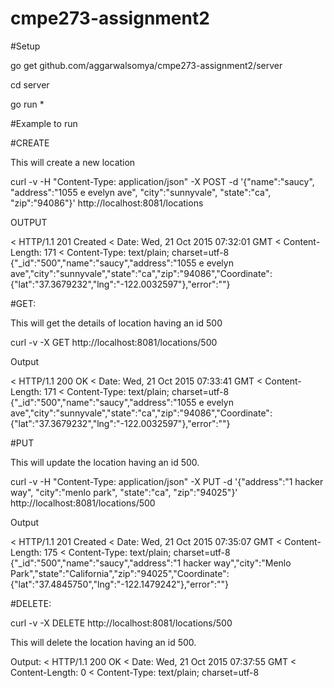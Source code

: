# cmpe273-assignment2


#Setup

go get github.com/aggarwalsomya/cmpe273-assignment2/server

cd server

go run *


#Example to run


#CREATE

This will create a new location

curl -v -H "Content-Type: application/json"  -X POST -d '{"name":"saucy", "address":"1055 e evelyn ave", "city":"sunnyvale", "state":"ca", "zip":"94086"}' http://localhost:8081/locations


OUTPUT

< HTTP/1.1 201 Created
< Date: Wed, 21 Oct 2015 07:32:01 GMT
< Content-Length: 171
< Content-Type: text/plain; charset=utf-8
{"_id":"500","name":"saucy","address":"1055 e evelyn ave","city":"sunnyvale","state":"ca","zip":"94086","Coordinate":{"lat":"37.3679232","lng":"-122.0032597"},"error":""}





#GET:

This will get the details of location having an id 500

curl -v -X GET http://localhost:8081/locations/500

Output

< HTTP/1.1 200 OK
< Date: Wed, 21 Oct 2015 07:33:41 GMT
< Content-Length: 171
< Content-Type: text/plain; charset=utf-8
{"_id":"500","name":"saucy","address":"1055 e evelyn ave","city":"sunnyvale","state":"ca","zip":"94086","Coordinate":{"lat":"37.3679232","lng":"-122.0032597"},"error":""}




#PUT

This will update the location having an id 500. 

curl -v -H "Content-Type: application/json"  -X PUT -d '{"address":"1 hacker way", "city":"menlo park", "state":"ca", "zip":"94025"}' http://localhost:8081/locations/500


Output

< HTTP/1.1 201 Created
< Date: Wed, 21 Oct 2015 07:35:07 GMT
< Content-Length: 175
< Content-Type: text/plain; charset=utf-8
{"_id":"500","name":"saucy","address":"1 hacker way","city":"Menlo Park","state":"California","zip":"94025","Coordinate":{"lat":"37.4845750","lng":"-122.1479242"},"error":""}





#DELETE:


curl -v -X DELETE http://localhost:8081/locations/500

This will delete the location having an id 500. 

Output: 
< HTTP/1.1 200 OK
< Date: Wed, 21 Oct 2015 07:37:55 GMT
< Content-Length: 0
< Content-Type: text/plain; charset=utf-8

 

